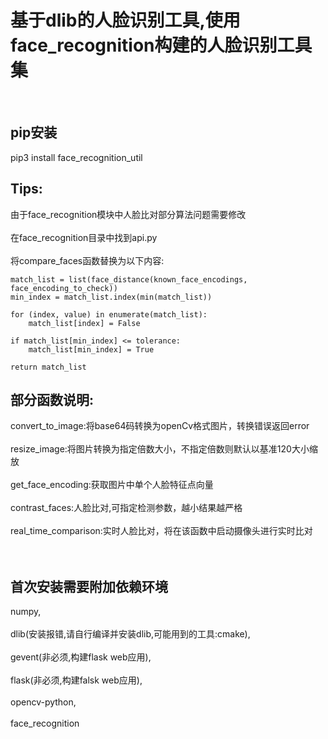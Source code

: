 基于dlib的人脸识别工具,使用face_recognition构建的人脸识别工具集
===
<br>

## pip安装
pip3 install face_recognition_util
<br>
## Tips:
由于face_recognition模块中人脸比对部分算法问题需要修改  
<br>
在face_recognition目录中找到api.py  
<br>
将compare_faces函数替换为以下内容:

```
match_list = list(face_distance(known_face_encodings, face_encoding_to_check))  
min_index = match_list.index(min(match_list))  

for (index, value) in enumerate(match_list):  
    match_list[index] = False  

if match_list[min_index] <= tolerance:  
    match_list[min_index] = True  

return match_list  
```

## 部分函数说明:  
convert_to_image:将base64码转换为openCv格式图片，转换错误返回error  
<br>
resize_image:将图片转换为指定倍数大小，不指定倍数则默认以基准120大小缩放  
<br>
get_face_encoding:获取图片中单个人脸特征点向量  
<br>
contrast_faces:人脸比对,可指定检测参数，越小结果越严格  
<br>
real_time_comparison:实时人脸比对，将在该函数中启动摄像头进行实时比对  
<br>
<br>

## 首次安装需要附加依赖环境  
numpy,  
<br>
dlib(安装报错,请自行编译并安装dlib,可能用到的工具:cmake),  
<br>
gevent(非必须,构建flask web应用),  
<br>
flask(非必须,构建falsk web应用),  
<br>
opencv-python,  
<br>
face_recognition  
<br>